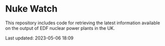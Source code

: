 # Nuke Watch

This repository includes code for retrieving the latest information available on the output of EDF nuclear power plants in the UK.

Last updated: 2023-05-06 18:09